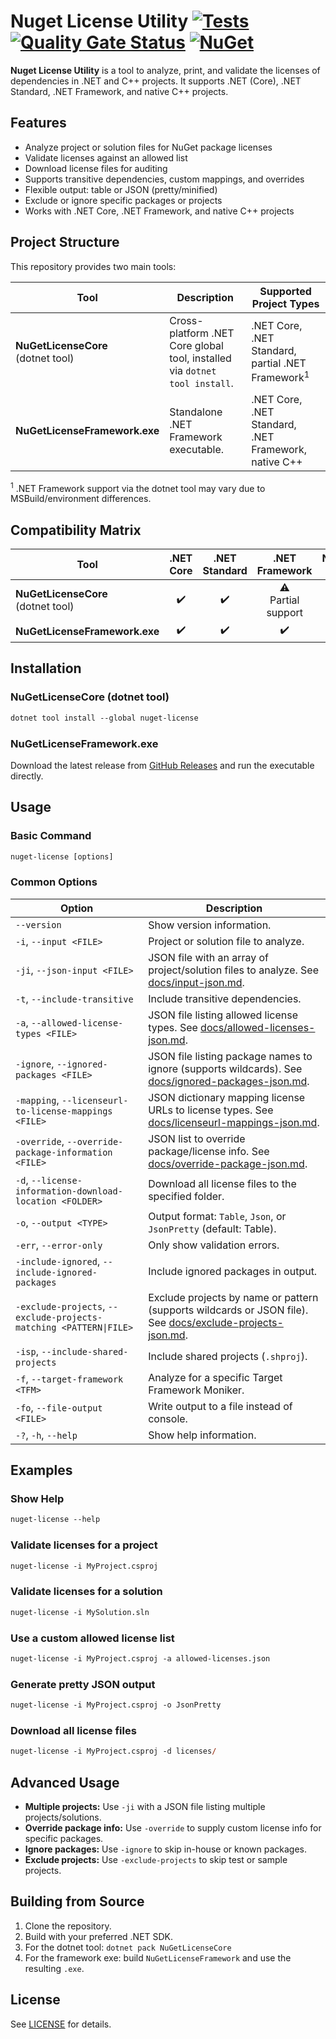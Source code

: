 # Nuget License Utility [![Tests](https://github.com/sensslen/nuget-license/actions/workflows/action.yml/badge.svg)](https://github.com/sensslen/nuget-license/actions/workflows/action.yml) [![Quality Gate Status](https://sonarcloud.io/api/project_badges/measure?project=sensslen_nuget-license&metric=alert_status)](https://sonarcloud.io/summary/new_code?id=sensslen_nuget-license) [![NuGet](https://img.shields.io/nuget/v/nuget-license.svg)](https://www.nuget.org/packages/nuget-license)

**Nuget License Utility** is a tool to analyze, print, and validate the licenses of dependencies in .NET and C++ projects. It supports .NET (Core), .NET Standard, .NET Framework, and native C++ projects.

## Features

- Analyze project or solution files for NuGet package licenses
- Validate licenses against an allowed list
- Download license files for auditing
- Supports transitive dependencies, custom mappings, and overrides
- Flexible output: table or JSON (pretty/minified)
- Exclude or ignore specific packages or projects
- Works with .NET Core, .NET Framework, and native C++ projects

## Project Structure

This repository provides two main tools:

| Tool | Description | Supported Project Types |
|------|-------------|------------------------|
| **NuGetLicenseCore**<br/>(dotnet tool) | Cross-platform .NET Core global tool, installed via `dotnet tool install`. | .NET Core, .NET Standard, partial .NET Framework<sup>1</sup> |
| **NuGetLicenseFramework.exe** | Standalone .NET Framework executable. | .NET Core, .NET Standard, .NET Framework, native C++ |

<sup>1</sup> .NET Framework support via the dotnet tool may vary due to MSBuild/environment differences.

## Compatibility Matrix

| Tool | .NET Core | .NET Standard | .NET Framework | Native C++ |
|------|:---------:|:-------------:|:--------------:|:----------:|
| **NuGetLicenseCore**<br/>(dotnet tool) | ✔️ | ✔️ | ⚠️<br/>Partial support | ❌ |
| **NuGetLicenseFramework.exe** | ✔️ | ✔️ | ✔️ | ✔️ |

## Installation

### NuGetLicenseCore (dotnet tool)

```ps
dotnet tool install --global nuget-license
```

### NuGetLicenseFramework.exe

Download the latest release from [GitHub Releases](https://github.com/sensslen/nuget-license/releases) and run the executable directly.

## Usage

### Basic Command

```ps
nuget-license [options]
```

### Common Options

| Option | Description |
| ------ | ----------- |
| `--version` | Show version information. |
| `-i`, `--input <FILE>` | Project or solution file to analyze. |
| `-ji`, `--json-input <FILE>` | JSON file with an array of project/solution files to analyze. See [docs/input-json.md](docs/input-json.md). |
| `-t`, `--include-transitive` | Include transitive dependencies. |
| `-a`, `--allowed-license-types <FILE>` | JSON file listing allowed license types. See [docs/allowed-licenses-json.md](docs/allowed-licenses-json.md). |
| `-ignore`, `--ignored-packages <FILE>` | JSON file listing package names to ignore (supports wildcards). See [docs/ignored-packages-json.md](docs/ignored-packages-json.md). |
| `-mapping`, `--licenseurl-to-license-mappings <FILE>` | JSON dictionary mapping license URLs to license types. See [docs/licenseurl-mappings-json.md](docs/licenseurl-mappings-json.md). |
| `-override`, `--override-package-information <FILE>` | JSON list to override package/license info. See [docs/override-package-json.md](docs/override-package-json.md). |
| `-d`, `--license-information-download-location <FOLDER>` | Download all license files to the specified folder. |
| `-o`, `--output <TYPE>` | Output format: `Table`, `Json`, or `JsonPretty` (default: Table). |
| `-err`, `--error-only` | Only show validation errors. |
| `-include-ignored`, `--include-ignored-packages` | Include ignored packages in output. |
| `-exclude-projects`, `--exclude-projects-matching <PATTERN\|FILE>` | Exclude projects by name or pattern (supports wildcards or JSON file). See [docs/exclude-projects-json.md](docs/exclude-projects-json.md). |
| `-isp`, `--include-shared-projects` | Include shared projects (`.shproj`). |
| `-f`, `--target-framework <TFM>` | Analyze for a specific Target Framework Moniker. |
| `-fo`, `--file-output <FILE>` | Write output to a file instead of console. |
| `-?`, `-h`, `--help` | Show help information. |

## Examples

### Show Help

```ps
nuget-license --help
```

### Validate licenses for a project

```ps
nuget-license -i MyProject.csproj
```

### Validate licenses for a solution

```ps
nuget-license -i MySolution.sln
```

### Use a custom allowed license list

```ps
nuget-license -i MyProject.csproj -a allowed-licenses.json
```

### Generate pretty JSON output

```ps
nuget-license -i MyProject.csproj -o JsonPretty
```

### Download all license files

```ps
nuget-license -i MyProject.csproj -d licenses/
```

## Advanced Usage

- **Multiple projects:** Use `-ji` with a JSON file listing multiple projects/solutions.
- **Override package info:** Use `-override` to supply custom license info for specific packages.
- **Ignore packages:** Use `-ignore` to skip in-house or known packages.
- **Exclude projects:** Use `-exclude-projects` to skip test or sample projects.

## Building from Source

1. Clone the repository.
2. Build with your preferred .NET SDK.
3. For the dotnet tool: `dotnet pack NuGetLicenseCore`
4. For the framework exe: build `NuGetLicenseFramework` and use the resulting `.exe`.

## License

See [LICENSE](LICENSE) for details.
